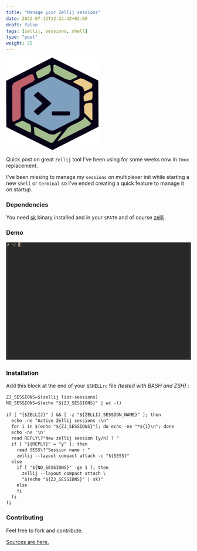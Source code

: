 ```yaml
---
title: "Manage your Zellij sessions"
date: 2022-07-12T12:22:42+02:00
draft: false
tags: [zellij, sessions, shell]
type: "post"
weight: 25
---
```


<img src="/images/zellij.png" width="50%">

Quick post on great `Zellij` tool I've been using for some weeks now in `Tmux` replacement.

I've been missing to manage my `sessions` on multiplexer init while starting a new `shell` or `terminal` so I've ended creating a quick feature to manage it on startup.

### Dependencies
You need <a href="https://github.com/lotabout/skim" target="_blank">sk</a> binary installed and in your `$PATH` and of course <a href="https://github.com/zellij-org/zellij/" target="_blank">zellij</a>.

### Demo
![Zellij Sessions](/images/sessions.gif)

### Installation
Add this block at the end of your `$SHELLrc` file <i>(tested with BASH and ZSH)</i> :

```shell
ZJ_SESSIONS=$(zellij list-sessions)
NO_SESSIONS=$(echo "${ZJ_SESSIONS}" | wc -l)

if [ "{$ZELLIJ}" ] && [ -z "${ZELLIJ_SESSION_NAME}" ]; then
  echo -ne "Active Zellij sessions :\n"
  for i in $(echo "${ZJ_SESSIONS}"); do echo -ne "*${i}\n"; done
  echo -ne '\n'
  read REPLY\?"New zellij session [y/n] ? "
  if [ "${REPLY}" = "y" ]; then
    read SESS\?"Session name : "
    zellij --layout compact attach -c "${SESS}"
  else
    if [ "${NO_SESSIONS}" -ge 1 ]; then
      zellij --layout compact attach \
      "$(echo "${ZJ_SESSIONS}" | sk)"
    else
    fi
  fi
fi
```

### Contributing
Feel free to fork and contribute.

<a href="https://github.com/lebarondecharlus/zellij-sessions" target="_blank">Sources are here.</a>
